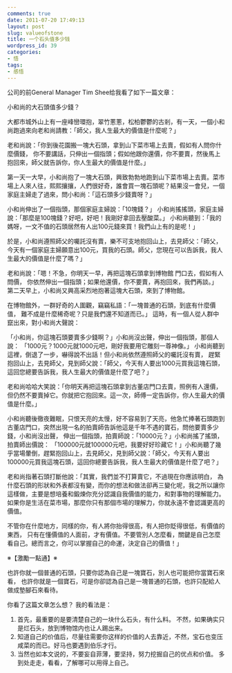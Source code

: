 ```yaml
---
comments: true
date: 2011-07-20 17:49:13
layout: post
slug: valueofstone
title: 一个石头值多少钱
wordpress_id: 39
categories:
- 悟
tags:
- 感悟
---
```


公司的前General Manager Tim Shee给我看了如下一篇文章：

小和尚的大石頭值多少錢？

大都市城外山上有一座峰巒環抱，翠竹蔥蔥，松柏鬱鬱的古剎，有一天，一個小和尚跑過來向老和尚請教：「師父，我人生最大的價值是什麼呢？」

老和尚說：「你到後花園搬一塊大石頭，拿到山下菜市場上去賣，假如有人問你什麼價錢，
你不要講話，只伸出一個指頭；假如他跟你還價，你不要賣，然後馬上抱回來，師父就告訴你，你人生最大的價值是什麼。」

第一天一大早，小和尚抱了一塊大石頭，興致勃勃地跑到山下菜市場上去賣。菜市場上人來人往，熙熙攘攘，人們很好奇，誰會買一塊石頭呢？結果沒一會兒，一個家庭主婦走了過來，問小和尚：「這石頭多少錢賣呀？」

小和尚伸出了一個指頭，那個家庭主婦說：「10塊錢？」
小和尚搖搖頭，家庭主婦說：「那麼是100塊錢？好吧，好吧！我剛好拿回去壓酸菜。」
小和尚聽到：「我的媽呀，一文不值的石頭居然有人出100元錢來買！我們山上有的是呢！」

於是，小和尚遵照師父的囑託沒有賣，樂不可支地抱回山上，去見師父：「師父，
今天有一個家庭主婦願意出100元，買我的石頭。師父，您現在可以告訴我，我人生最大的價值是什麼了嗎？」

老和尚說：「嗯！不急，你明天一早，再把這塊石頭拿到博物館 門口去，假如有人問價，
你依然伸出一個指頭；如果他還價，你不要賣，再抱回來，我們再談。」
第二天早上，小和尚又興高采烈地抱著這塊大石頭，來到了博物館。

在博物館外，一群好奇的人圍觀，竊竊私語：「一塊普通的石頭，到底有什麼價值，
難不成是什麼稀奇呢？只是我們還不知道而已。」
這時，有一個人從人群中竄出來，對小和尚大聲說：

「小和尚，你這塊石頭要賣多少錢啊？」小和尚沒出聲，伸出一個指頭，那個人說：
「1000元？1000元就1000元吧，剛好我要用它雕刻一尊神像。」
小和尚聽到這裡，倒退了一步，嚇得說不出話！但小和尚依然遵照師父的囑託沒有賣，
趕緊抱回山上，去見師父，見到師父說：「師父，今天有人要出1000元買我這塊石頭，
這回您總要告訴我，我人生最大的價值是什麼了吧？」

老和尚哈哈大笑說：「你明天再把這塊石頭拿到古董店門口去賣，照例有人還價，
但仍然不要賣掉它。你就把它抱回來。這一次，師傅一定告訴你，你人生最大的價值是什麼。」

小和尚聽後徹夜難眠，只恨天亮的太慢，好不容易到了天亮，他急忙捧著石頭跑到古董店門口，突然出現一名的拍賣師告訴他這是千年不遇的寶石，問他要賣多少錢，小和尚沒出聲，
伸出一個指頭，拍賣師說：「10000元？」小和尚搖了搖頭，拍賣師出價說：
「100000元就100000元吧，我要好好珍藏它！」小和尚聽了幾乎當場暈倒，趕緊抱回山上，去見師父，見到師父說：「師父，今天有人要出100000元買我這塊石頭，這回你總要告訴我，我人生最大的價值是什麼了吧？」

老和尚指著石頭打斷他說：「其實，我們並不打算賣它，不過現在你應該明白，
為什麼石頭的形狀和外表都沒有變，而你的想法和做法卻再三變化呢，我之所以讓你這樣做，主要是想培養和鍛煉你充分認識自我價值的能力，和對事物的理解能力。如果你是生活在菜市場，那麼你只有那個市場的理解力，你就永遠不會認識更高的價值。

不管你在什麼地方，同樣的你，有人將你抬得很高，有人把你貶得很低，有價值的東西，
只有在懂價值的人面前，才有價值。不要管別人怎麼看，關鍵是自己怎麼看自己。總而言之，你可以掌握自己的命運，決定自己的價值！」

※【激勵一點通】※

也許你就一個普通的石頭，只要你認為自己是一塊寶石，別人也可能把你當寶石來看，
也許你就是一個寶石，可是你卻認為自己是一塊普通的石頭，也許只配給人做成墊腳石來看待。

你看了这篇文章怎么想？
我的看法是：
1. 首先，最重要的是要清楚自己的一块什么石头，有什么料。 不然，如果确实只是烂石头，放到博物馆内也让人踢出来。
2. 知道自己的价值后，尽量往需要你这样的价值的人去靠近，不然，宝石也变压咸菜的而已。好马也要遇到伯乐才行。
3. 当然也如本文说的，不要妄自菲薄，要坚持，努力挖掘自己的优点和价值。
多到处走走，看看，了解哪可以用得上自己。
